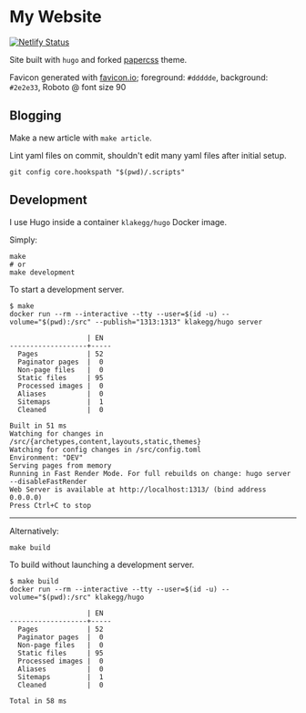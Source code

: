 # My Website

[![Netlify Status](https://api.netlify.com/api/v1/badges/0a56f7df-cacd-4f46-9f40-45c16e62fd31/deploy-status)](https://app.netlify.com/sites/alistaircol/deploys)

Site built with `hugo` and forked [papercss](https://themes.gohugo.io/theme/papercss-hugo-theme/) theme.

Favicon generated with [favicon.io](https://favicon.io/favicon-generator/); foreground: `#ddddde`, background: `#2e2e33`, Roboto @ font size 90

## Blogging

Make a new article with `make article`.

Lint yaml files on commit, shouldn't edit many yaml files after initial setup.

```shell
git config core.hookspath "$(pwd)/.scripts"
```


## Development

I use Hugo inside a container `klakegg/hugo` Docker image.

Simply:

```
make
# or
make development
```

To start a development server.

```
$ make
docker run --rm --interactive --tty --user=$(id -u) --volume="$(pwd):/src" --publish="1313:1313" klakegg/hugo server

                   | EN  
-------------------+-----
  Pages            | 52  
  Paginator pages  |  0  
  Non-page files   |  0  
  Static files     | 95  
  Processed images |  0  
  Aliases          |  0  
  Sitemaps         |  1  
  Cleaned          |  0  

Built in 51 ms
Watching for changes in /src/{archetypes,content,layouts,static,themes}
Watching for config changes in /src/config.toml
Environment: "DEV"
Serving pages from memory
Running in Fast Render Mode. For full rebuilds on change: hugo server --disableFastRender
Web Server is available at http://localhost:1313/ (bind address 0.0.0.0)
Press Ctrl+C to stop
```
---

Alternatively:

```
make build
```

To build without launching a development server.

```
$ make build
docker run --rm --interactive --tty --user=$(id -u) --volume="$(pwd):/src" klakegg/hugo

                   | EN  
-------------------+-----
  Pages            | 52  
  Paginator pages  |  0  
  Non-page files   |  0  
  Static files     | 95  
  Processed images |  0  
  Aliases          |  0  
  Sitemaps         |  1  
  Cleaned          |  0  

Total in 58 ms
```
